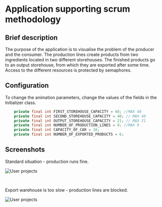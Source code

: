 # Application supporting scrum methodology

## Brief description

The purpose of the application is to visualise the problem of the producer and the consumer. The production lines create products from two ingredients located in two different storehouses. The finished products go to an output storehouse, from which they are exported after some time. Access to the different resources is protected by semaphores.

## Configuration

To change the animation parameters, change the values of the fields in the Initializer class.

```Java
    private final int FIRST_STOREHOUSE_CAPACITY = 40; //MAX 40
    private final int SECOND_STOREHOUSE_CAPACITY = 40; // MAX 40
    private final int OUTPUT_STOREHOUSE_CAPACITY = 21; // MAX 21
    private final int NUMBER_OF_PRODUCTION_LINES = 9; //MAX 9
    private final int CAPACITY_OF_CAR = 16;
    private final int NUMBER_OF_EXPORTED_PRODUCTS = 6;
```

## Screenshots

Standard situation - production runs fine.

![User projects](https://drive.google.com/uc?export=view&id=1oTaUooVK4oYSAtbWj_kWStkNB94-IWo_)

<br />

Export warehouse is too slow - production lines are blocked.

![User projects](https://drive.google.com/uc?export=view&id=1NmTKp61e1XbFO7Zq4F96FOeUHjmDSUiJ)

